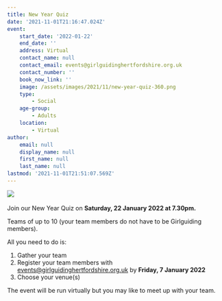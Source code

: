 ```yaml
---
title: New Year Quiz
date: '2021-11-01T21:16:47.024Z'
event:
    start_date: '2022-01-22'
    end_date: ''
    address: Virtual
    contact_name: null
    contact_email: events@girlguidinghertfordshire.org.uk
    contact_number: ''
    book_now_link: ''
    image: /assets/images/2021/11/new-year-quiz-360.png
    type:
        - Social
    age-group:
        - Adults
    location:
        - Virtual
author:
    email: null
    display_name: null
    first_name: null
    last_name: null
lastmod: '2021-11-01T21:51:07.569Z'
---
```


<div class="hidden-xs">
<img srcset="/assets/images/2021/11/new-year-quiz-470.png 470w, /assets/images/2021/11/new-year-quiz-640.png 640w" sizes="(max-width: 1023px) 470px, 640px" src="/assets/images/2021/11/new-year-quiz-640.png">
</div>
<div id="img-text" class="visible-xs">
<p>Join our New Year Quiz on <strong>Saturday, 22 January 2022 at 7.30pm.</strong> </p>

<p>Teams of up to 10 (your team members do not have to be Girlguiding members).</p>

<p>All you need to do is:</p>

<ol>
<li>Gather your team </li>
<li>Register your team members with <a href="mailto:events@girlguidinghertfordshire.org.uk">events@girlguidinghertfordshire.org.uk</a> by <strong>Friday, 7 January 2022</strong></li>
<li>Choose your venue(s)</li>
</ol>
<p>The event will be run virtually but you may like to meet up with your team.</p>
</div>
